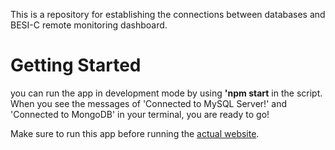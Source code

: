 This is a repository for establishing the connections between databases and BESI-C remote monitoring dashboard. 

# Getting Started 
you can run the app in development mode by using **'npm start** in the script. When you see the messages of 'Connected to MySQL Server!' and 'Connected to MongoDB' in your terminal, you are ready to go! <br />

Make sure to run this app before running the [actual website](https://github.com/Cyue19/file-dashboard).
